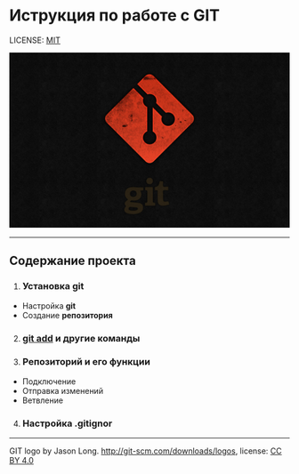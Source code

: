 # Иструкция по работе с GIT


LICENSE: [MIT](./license.md)


![](./7.jpeg)

---

## Содержание проекта
1. ### Установка git

* Настройка <strong>git</strong>
* Создание <strong>репозитория</strong>
2. ### [git add](./add.md) и другие команды
3. ### <strong>Репозиторий</strong> и его функции
* Подключение
* Отправка изменений
* Ветвление
4. ### Настройка <b>.gitignor</b>




---

GIT logo by Jason Long. http://git-scm.com/downloads/logos, license: [CC BY 4.0](https://creativecommons.org/licenses/by/4.0/deed.en)